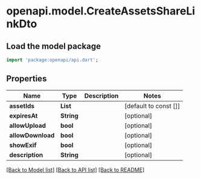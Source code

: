 # openapi.model.CreateAssetsShareLinkDto

## Load the model package
```dart
import 'package:openapi/api.dart';
```

## Properties
Name | Type | Description | Notes
------------ | ------------- | ------------- | -------------
**assetIds** | **List<String>** |  | [default to const []]
**expiresAt** | **String** |  | [optional] 
**allowUpload** | **bool** |  | [optional] 
**allowDownload** | **bool** |  | [optional] 
**showExif** | **bool** |  | [optional] 
**description** | **String** |  | [optional] 

[[Back to Model list]](../README.md#documentation-for-models) [[Back to API list]](../README.md#documentation-for-api-endpoints) [[Back to README]](../README.md)


